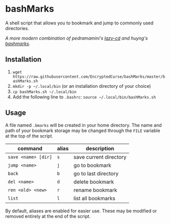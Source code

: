 # bashMarks
A shell script that allows you to bookmark and jump to commonly used directories.

*A more modern combination of pedramamini's [lazy-cd](https://github.com/pedramamini/lazy-cd) and huyng's [bashmarks](https://github.com/huyng/bashmarks).*

## Installation
 1. `wget https://raw.githubusercontent.com/EncryptedCurse/bashMarks/master/bashMarks.sh`
 2. `mkdir -p ~/.local/bin` (or an installation directory of your choice)
 3. `cp bashMarks.sh ~/.local/bin`
 4. Add the following line to `.bashrc`: `source ~/.local/bin/bashMarks.sh`

## Usage
A file named `.bmarks` will be created in your home directory. The name and path of your bookmark storage may be changed through the `FILE` variable at the top of the script.

| command | alias | description |
|---------|-------|-------------|
|`save <name> [dir]`|`s`|save current directory|
|`jump <name>`|`j`|go to bookmark|
|`back`|`b`|go to last directory|
|`del <name>`|`d`|delete bookmark|
|`ren <old> <new>`|`r`|rename bookmark|
|`list`|`l`|list all bookmarks|

By default, aliases are enabled for easier use. These may be modified or removed entirely at the end of the script.
